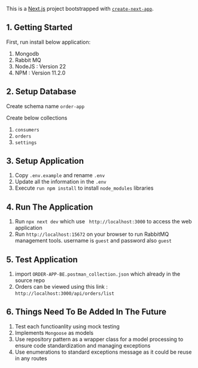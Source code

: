 This is a [Next.js](https://nextjs.org) project bootstrapped with [`create-next-app`](https://nextjs.org/docs/app/api-reference/create-next-app).

## 1. Getting Started

First, run install below application:
1. Mongodb
2. Rabbit MQ
3. NodeJS : Version 22
4. NPM : Version 11.2.0

## 2. Setup Database

Create schema name ``order-app``

Create below collections
1. ``consumers``
2. ``orders``
3. ``settings``


## 3. Setup Application

1. Copy ``.env.example`` and rename ``.env``
2. Update all the information in the ``.env``
3. Execute ``run npm install`` to install ``node_modules`` libraries

## 4. Run The Application 
1. Run ``npx next dev`` which use `` http://localhost:3000`` to access the web application
2. Run ``http://localhost:15672`` on your browser to run RabbitMQ management tools. username is ``guest`` and password also ``guest``

## 5. Test Application
1. import ``ORDER-APP-BE.postman_collection.json`` which already in the source repo
2. Orders can be viewed using this link :  ``http://localhost:3000/api/orders/list``

## 6. Things Need To Be Added In The Future
1. Test each functioanlity using mock testing 
2. Implements ``Mongoose`` as models
3. Use repository pattern as a wrapper class for a model processing to ensure code standardization and managing exceptions 
4. Use enumerations to standard exceptions message as it could be reuse in any routes 


   

